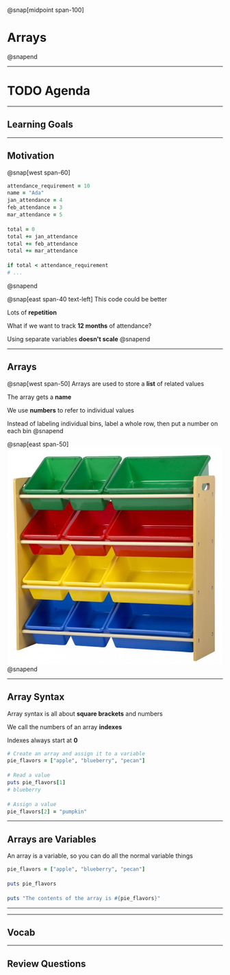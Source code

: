 @snap[midpoint span-100]
# Arrays
@snapend

---

# TODO Agenda

---

## Learning Goals

---

## Motivation

@snap[west span-60]

```ruby zoom-12
attendance_requirement = 10
name = "Ada"
jan_attendance = 4
feb_attendance = 3
mar_attendance = 5

total = 0
total += jan_attendance 
total += feb_attendance
total += mar_attendance

if total < attendance_requirement
# ...
```

@snapend

@snap[east span-40 text-left]
This code could be better

Lots of **repetition**

What if we want to track **12 months** of attendance?

Using separate variables **doesn't scale**
@snapend

---

## Arrays

@snap[west span-50]
Arrays are used to store a **list** of related values

The array gets a **name**

We use **numbers** to refer to individual values

Instead of labeling individual bins, label a whole row, then put a number on each bin
@snapend

@snap[east span-50]
![](assets/images/storage-bins.jpg)
@snapend


---

## Array Syntax

Array syntax is all about **square brackets** and numbers

We call the numbers of an array **indexes**

Indexes always start at **0**

```ruby zoom-12
# Create an array and assign it to a variable
pie_flavors = ["apple", "blueberry", "pecan"]

# Read a value
puts pie_flavors[1]
# blueberry

# Assign a value
pie_flavors[2] = "pumpkin"
```

---

## Arrays are Variables

An array is a variable, so you can do all the normal variable things

```ruby zoom-12
pie_flavors = ["apple", "blueberry", "pecan"]

puts pie_flavors

puts "The contents of the array is #{pie_flavors}"
```

---



---

## Vocab

---

## Review Questions